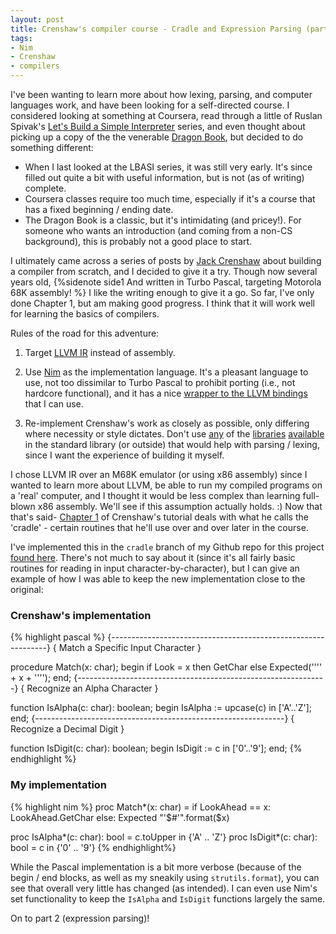 ```yaml
---
layout: post
title: Crenshaw's compiler course - Cradle and Expression Parsing (part 1)
tags:
- Nim
- Crenshaw
- compilers
---
```


I've been wanting to learn more about how lexing, parsing, and computer languages
work, and have been looking for a self-directed course.  I considered looking at
something at Coursera, read through a little of Ruslan Spivak's [Let's Build a Simple Interpreter](https://ruslanspivak.com/lsbasi-part1/)
series, and even thought about picking up a copy of the the venerable
[Dragon Book](http://www.amazon.com/Compilers-Principles-Techniques-Tools-2nd/dp/0321486811),
but decided to do something different:

- When I last looked at the LBASI series, it was still very early.  It's since filled
  out quite a bit with useful information, but is not (as of writing) complete.
- Coursera classes require too much time, especially if it's a course that has a
  fixed beginning / ending date.
- The Dragon Book is a classic, but it's intimidating (and pricey!).  For someone
  who wants an introduction (and coming from a non-CS background), this is probably
  not a good place to start.

I ultimately came across a series of posts by [Jack Crenshaw](http://compilers.iecc.com/crenshaw/)
about building a compiler from scratch, and I decided to give it a try.  Though
now several years old, {%sidenote side1 And written in Turbo Pascal, targeting
Motorola 68K assembly! %} I like the writing enough to give it a go.  So far, I've
only done Chapter 1, but am making good progress. I think that it will work well
for learning the basics of compilers.


Rules of the road for this adventure:

1) Target [LLVM IR](http://llvm.org/docs/tutorial/LangImpl3.html) instead of
   assembly.

2) Use [Nim](http://nim-lang.org) as the implementation language.  It's a pleasant
   language to use, not too dissimilar to Turbo Pascal to prohibit porting (i.e., not
   hardcore functional), and it has a nice [wrapper to the LLVM bindings](https://github.com/FedeOmoto/llvm)
   that I can use.

3) Re-implement Crenshaw's work as closely as possible, only differing where necessity
   or style dictates.  Don't use [any](http://nim-lang.org/docs/pegs.html) of the
   [libraries](http://nim-lang.org/docs/parseutils.html) [available](http://nim-lang.org/docs/lexbase.html)
   in the standard library (or outside) that would help with parsing / lexing, since
   I want the experience of building it myself.

I chose LLVM IR over an M68K emulator (or using x86 assembly) since I wanted to learn
more about LLVM, be able to run my compiled programs on a 'real' computer, and I
thought it would be less complex than learning full-blown x86 assembly.  We'll see
if this assumption actually holds. :) Now that that's said- [Chapter 1](http://compilers.iecc.com/crenshaw/tutor1.txt)
of Crenshaw's tutorial deals with what he calls the 'cradle' - certain routines
that he'll use over and over later in the course.

I've implemented this in the `cradle` branch of my Github repo for this project
[found here](https://github.com/singularperturbation/crenshaw/blob/cradle/src/cradle/common.nim).
There's not much to say about it (since it's all fairly basic routines for reading
in input character-by-character), but I can give an example of how I was able to keep the
new implementation close to the original:

### Crenshaw's implementation
{% highlight pascal %}
{--------------------------------------------------------------}
{ Match a Specific Input Character }

procedure Match(x: char);
begin
   if Look = x then GetChar
   else Expected('''' + x + '''');
end;
{--------------------------------------------------------------}
{ Recognize an Alpha Character }

function IsAlpha(c: char): boolean;
begin
   IsAlpha := upcase(c) in ['A'..'Z'];
end;
{--------------------------------------------------------------}
{ Recognize a Decimal Digit }

function IsDigit(c: char): boolean;
begin
   IsDigit := c in ['0'..'9'];
end;
{% endhighlight %}

### My implementation
{% highlight nim %}
proc Match*(x: char) =
  if LookAhead == x: LookAhead.GetChar
  else: Expected "'$#'".format($x)

proc IsAlpha*(c: char): bool = c.toUpper in {'A' .. 'Z'}
proc IsDigit*(c: char): bool = c in {'0' .. '9'}
{% endhighlight%}

While the Pascal implementation is a bit more verbose (because of the begin / end
blocks, as well as my sneakily using `strutils.format`), you can see that overall
very little has changed (as intended).  I can even use Nim's set functionality
to keep the `IsAlpha` and `IsDigit` functions largely the same.

On to part 2 (expression parsing)!

